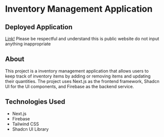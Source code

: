 # Inventory Management Application

## Deployed Application 
[Link!](https://inventory-management-app-vs.vercel.app/)
Please be respectful and understand this is public website do not input anything inappropriate

## About

This project is a inventory management application that allows users to keep track of inventory items by adding or removing items and updating their quantities. The project uses Next.js as the frontend framework, Shadcn UI for the UI components, and Firebase as the backend service.

## Technologies Used

- Next.js
- Firebase
- Tailwind CSS
- Shadcn UI Library

